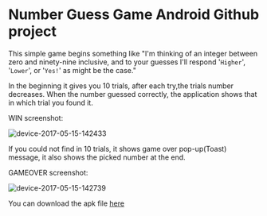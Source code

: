 # Number Guess Game Android Github project

This simple game begins something like "I'm thinking of an integer between zero and ninety-nine inclusive, and to your guesses I'll respond '`Higher`', '`Lower`', or '`Yes!`' as might be the case." 

In the beginning it gives you 10 trials, after each try,the trials number decreases. When the number guessed correctly, the application shows that in which trial you found it. 

WIN screenshot: 

![device-2017-05-15-142433](https://cloud.githubusercontent.com/assets/11629459/26055899/84be5628-397b-11e7-88f6-ff3d90e6bf7f.png)


If you could not find in 10 trials, it shows game over pop-up(Toast) message, it also shows the picked number at the end.

GAMEOVER screenshot: 

![device-2017-05-15-142739](https://cloud.githubusercontent.com/assets/11629459/26055900/84d960b2-397b-11e7-8509-99dce901f334.png)

You can download the apk file [here]( https://play.google.com/store/apps/details?id=com.ercanduman.numberguessgame)


